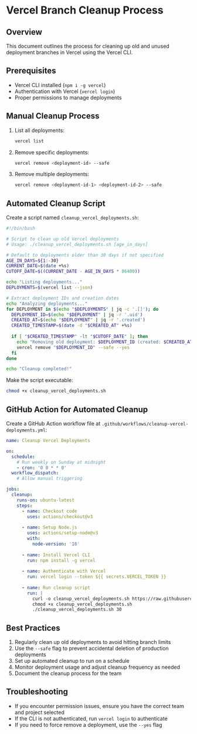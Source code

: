 # Vercel Branch Cleanup Process

## Overview
This document outlines the process for cleaning up old and unused deployment branches in Vercel using the Vercel CLI.

## Prerequisites
- Vercel CLI installed (`npm i -g vercel`)
- Authentication with Vercel (`vercel login`)
- Proper permissions to manage deployments

## Manual Cleanup Process
1. List all deployments:
   ```bash
   vercel list
   ```

2. Remove specific deployments:
   ```bash
   vercel remove <deployment-id> --safe
   ```

3. Remove multiple deployments:
   ```bash
   vercel remove <deployment-id-1> <deployment-id-2> --safe
   ```

## Automated Cleanup Script
Create a script named `cleanup_vercel_deployments.sh`:

```bash
#!/bin/bash

# Script to clean up old Vercel deployments
# Usage: ./cleanup_vercel_deployments.sh [age_in_days]

# Default to deployments older than 30 days if not specified
AGE_IN_DAYS=${1:-30}
CURRENT_DATE=$(date +%s)
CUTOFF_DATE=$((CURRENT_DATE - AGE_IN_DAYS * 86400))

echo "Listing deployments..."
DEPLOYMENTS=$(vercel list --json)

# Extract deployment IDs and creation dates
echo "Analyzing deployments..."
for DEPLOYMENT in $(echo "$DEPLOYMENTS" | jq -c '.[]'); do
  DEPLOYMENT_ID=$(echo "$DEPLOYMENT" | jq -r '.uid')
  CREATED_AT=$(echo "$DEPLOYMENT" | jq -r '.created')
  CREATED_TIMESTAMP=$(date -d "$CREATED_AT" +%s)
  
  if [ "$CREATED_TIMESTAMP" -lt "$CUTOFF_DATE" ]; then
    echo "Removing old deployment: $DEPLOYMENT_ID (created: $CREATED_AT)"
    vercel remove "$DEPLOYMENT_ID" --safe --yes
  fi
done

echo "Cleanup completed!"
```

Make the script executable:
```bash
chmod +x cleanup_vercel_deployments.sh
```

## GitHub Action for Automated Cleanup
Create a GitHub Action workflow file at `.github/workflows/cleanup-vercel-deployments.yml`:

```yaml
name: Cleanup Vercel Deployments

on:
  schedule:
    # Run weekly on Sunday at midnight
    - cron: '0 0 * * 0'
  workflow_dispatch:
    # Allow manual triggering

jobs:
  cleanup:
    runs-on: ubuntu-latest
    steps:
      - name: Checkout code
        uses: actions/checkout@v3
      
      - name: Setup Node.js
        uses: actions/setup-node@v3
        with:
          node-version: '18'
      
      - name: Install Vercel CLI
        run: npm install -g vercel
      
      - name: Authenticate with Vercel
        run: vercel login --token ${{ secrets.VERCEL_TOKEN }}
      
      - name: Run cleanup script
        run: |
          curl -o cleanup_vercel_deployments.sh https://raw.githubusercontent.com/Nucleos-LMS/openconnect/main/cleanup_vercel_deployments.sh
          chmod +x cleanup_vercel_deployments.sh
          ./cleanup_vercel_deployments.sh 30
```

## Best Practices
1. Regularly clean up old deployments to avoid hitting branch limits
2. Use the `--safe` flag to prevent accidental deletion of production deployments
3. Set up automated cleanup to run on a schedule
4. Monitor deployment usage and adjust cleanup frequency as needed
5. Document the cleanup process for the team

## Troubleshooting
- If you encounter permission issues, ensure you have the correct team and project selected
- If the CLI is not authenticated, run `vercel login` to authenticate
- If you need to force remove a deployment, use the `--yes` flag
